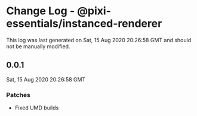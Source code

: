# Change Log - @pixi-essentials/instanced-renderer

This log was last generated on Sat, 15 Aug 2020 20:26:58 GMT and should not be manually modified.

## 0.0.1
Sat, 15 Aug 2020 20:26:58 GMT

### Patches

- Fixed UMD builds

